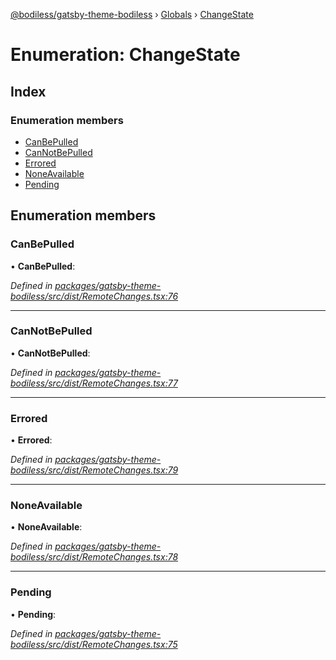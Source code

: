 [@bodiless/gatsby-theme-bodiless](../README.md) › [Globals](../globals.md) › [ChangeState](changestate.md)

# Enumeration: ChangeState

## Index

### Enumeration members

* [CanBePulled](changestate.md#canbepulled)
* [CanNotBePulled](changestate.md#cannotbepulled)
* [Errored](changestate.md#errored)
* [NoneAvailable](changestate.md#noneavailable)
* [Pending](changestate.md#pending)

## Enumeration members

###  CanBePulled

• **CanBePulled**:

*Defined in [packages/gatsby-theme-bodiless/src/dist/RemoteChanges.tsx:76](https://github.com/johnsonandjohnson/Bodiless-JS/blob/58b4e21/packages/gatsby-theme-bodiless/src/dist/RemoteChanges.tsx#L76)*

___

###  CanNotBePulled

• **CanNotBePulled**:

*Defined in [packages/gatsby-theme-bodiless/src/dist/RemoteChanges.tsx:77](https://github.com/johnsonandjohnson/Bodiless-JS/blob/58b4e21/packages/gatsby-theme-bodiless/src/dist/RemoteChanges.tsx#L77)*

___

###  Errored

• **Errored**:

*Defined in [packages/gatsby-theme-bodiless/src/dist/RemoteChanges.tsx:79](https://github.com/johnsonandjohnson/Bodiless-JS/blob/58b4e21/packages/gatsby-theme-bodiless/src/dist/RemoteChanges.tsx#L79)*

___

###  NoneAvailable

• **NoneAvailable**:

*Defined in [packages/gatsby-theme-bodiless/src/dist/RemoteChanges.tsx:78](https://github.com/johnsonandjohnson/Bodiless-JS/blob/58b4e21/packages/gatsby-theme-bodiless/src/dist/RemoteChanges.tsx#L78)*

___

###  Pending

• **Pending**:

*Defined in [packages/gatsby-theme-bodiless/src/dist/RemoteChanges.tsx:75](https://github.com/johnsonandjohnson/Bodiless-JS/blob/58b4e21/packages/gatsby-theme-bodiless/src/dist/RemoteChanges.tsx#L75)*
